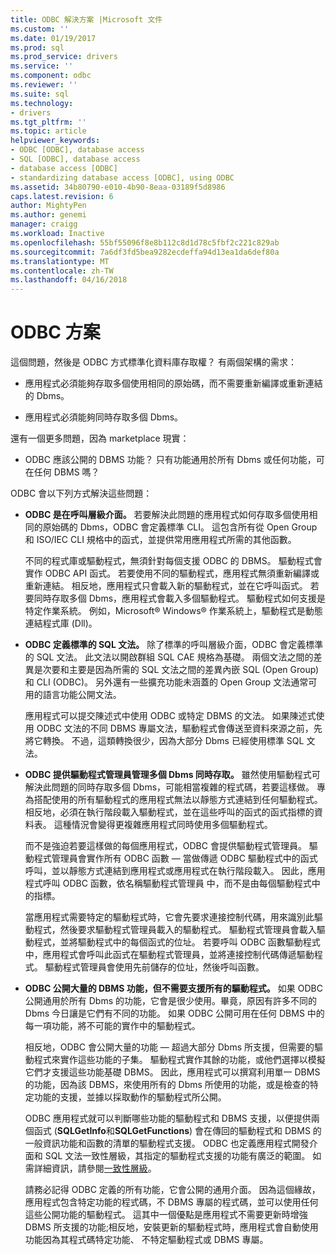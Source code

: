 ```yaml
---
title: ODBC 解決方案 |Microsoft 文件
ms.custom: ''
ms.date: 01/19/2017
ms.prod: sql
ms.prod_service: drivers
ms.service: ''
ms.component: odbc
ms.reviewer: ''
ms.suite: sql
ms.technology:
- drivers
ms.tgt_pltfrm: ''
ms.topic: article
helpviewer_keywords:
- ODBC [ODBC], database access
- SQL [ODBC], database access
- database access [ODBC]
- standardizing database access [ODBC], using ODBC
ms.assetid: 34b80790-e010-4b90-8eaa-03189f5d8986
caps.latest.revision: 6
author: MightyPen
ms.author: genemi
manager: craigg
ms.workload: Inactive
ms.openlocfilehash: 55bf55096f8e8b112c8d1d78c5fbf2c221c829ab
ms.sourcegitcommit: 7a6df3fd5bea9282ecdeffa94d13ea1da6def80a
ms.translationtype: MT
ms.contentlocale: zh-TW
ms.lasthandoff: 04/16/2018
---
```

# <a name="the-odbc-solution"></a>ODBC 方案
這個問題，然後是 ODBC 方式標準化資料庫存取權？ 有兩個架構的需求：  
  
-   應用程式必須能夠存取多個使用相同的原始碼，而不需要重新編譯或重新連結的 Dbms。  
  
-   應用程式必須能夠同時存取多個 Dbms。  
  
 還有一個更多問題，因為 marketplace 現實：  
  
-   ODBC 應該公開的 DBMS 功能？ 只有功能通用於所有 Dbms 或任何功能，可在任何 DBMS 嗎？  
  
 ODBC 會以下列方式解決這些問題：  
  
-   **ODBC 是在呼叫層級介面。** 若要解決此問題的應用程式如何存取多個使用相同的原始碼的 Dbms，ODBC 會定義標準 CLI。 這包含所有從 Open Group 和 ISO/IEC CLI 規格中的函式，並提供常用應用程式所需的其他函數。  
  
     不同的程式庫或驅動程式，無須針對每個支援 ODBC 的 DBMS。 驅動程式會實作 ODBC API 函式。 若要使用不同的驅動程式，應用程式無須重新編譯或重新連結。 相反地，應用程式只會載入新的驅動程式，並在它呼叫函式。 若要同時存取多個 Dbms，應用程式會載入多個驅動程式。 驅動程式如何支援是特定作業系統。 例如，Microsoft® Windows® 作業系統上，驅動程式是動態連結程式庫 (Dll)。  
  
-   **ODBC 定義標準的 SQL 文法。** 除了標準的呼叫層級介面，ODBC 會定義標準的 SQL 文法。 此文法以開啟群組 SQL CAE 規格為基礎。 兩個文法之間的差異是次要和主要是因為所需的 SQL 文法之間的差異內嵌 SQL (Open Group) 和 CLI (ODBC)。 另外還有一些擴充功能未涵蓋的 Open Group 文法通常可用的語言功能公開文法。  
  
     應用程式可以提交陳述式中使用 ODBC 或特定 DBMS 的文法。 如果陳述式使用 ODBC 文法的不同 DBMS 專屬文法，驅動程式會傳送至資料來源之前，先將它轉換。 不過，這類轉換很少，因為大部分 Dbms 已經使用標準 SQL 文法。  
  
-   **ODBC 提供驅動程式管理員管理多個 Dbms 同時存取。** 雖然使用驅動程式可解決此問題的同時存取多個 Dbms，可能相當複雜的程式碼，若要這樣做。 專為搭配使用的所有驅動程式的應用程式無法以靜態方式連結到任何驅動程式。 相反地，必須在執行階段載入驅動程式，並在這些呼叫的函式的函式指標的資料表。 這種情況會變得更複雜應用程式同時使用多個驅動程式。  
  
     而不是強迫若要這樣做的每個應用程式，ODBC 會提供驅動程式管理員。 驅動程式管理員會實作所有 ODBC 函數 — 當做傳遞 ODBC 驅動程式中的函式呼叫，並以靜態方式連結到應用程式或應用程式在執行階段載入。 因此，應用程式呼叫 ODBC 函數，依名稱驅動程式管理員 中，而不是由每個驅動程式中的指標。  
  
     當應用程式需要特定的驅動程式時，它會先要求連接控制代碼，用來識別此驅動程式，然後要求驅動程式管理員載入的驅動程式。 驅動程式管理員會載入驅動程式，並將驅動程式中的每個函式的位址。 若要呼叫 ODBC 函數驅動程式中，應用程式會呼叫此函式在驅動程式管理員，並將連接控制代碼傳遞驅動程式。 驅動程式管理員會使用先前儲存的位址，然後呼叫函數。  
  
-   **ODBC 公開大量的 DBMS 功能，但不需要支援所有的驅動程式。** 如果 ODBC 公開通用於所有 Dbms 的功能，它會是很少使用。畢竟，原因有許多不同的 Dbms 今日讓是它們有不同的功能。 如果 ODBC 公開可用在任何 DBMS 中的每一項功能，將不可能的實作中的驅動程式。  
  
     相反地，ODBC 會公開大量的功能 — 超過大部分 Dbms 所支援，但需要的驅動程式來實作這些功能的子集。 驅動程式實作其餘的功能，或他們選擇以模擬它們才支援這些功能基礎 DBMS。 因此，應用程式可以撰寫利用單一 DBMS 的功能，因為該 DBMS，來使用所有的 Dbms 所使用的功能，或是檢查的特定功能的支援，並據以採取動作的驅動程式所公開。  
  
     ODBC 應用程式就可以判斷哪些功能的驅動程式和 DBMS 支援，以便提供兩個函式 (**SQLGetInfo**和**SQLGetFunctions**) 會在傳回的驅動程式和 DBMS 的一般資訊功能和函數的清單的驅動程式支援。 ODBC 也定義應用程式開發介面和 SQL 文法一致性層級，其指定的驅動程式支援的功能有廣泛的範圍。 如需詳細資訊，請參閱[一致性層級](../../odbc/reference/develop-app/conformance-levels.md)。  
  
     請務必記得 ODBC 定義的所有功能，它會公開的通用介面。 因為這個緣故，應用程式包含特定功能的程式碼，不 DBMS 專屬的程式碼，並可以使用任何這些公開功能的驅動程式。 這其中一個優點是應用程式不需要更新時增強 DBMS 所支援的功能;相反地，安裝更新的驅動程式時，應用程式會自動使用功能因為其程式碼特定功能、 不特定驅動程式或 DBMS 專屬。
